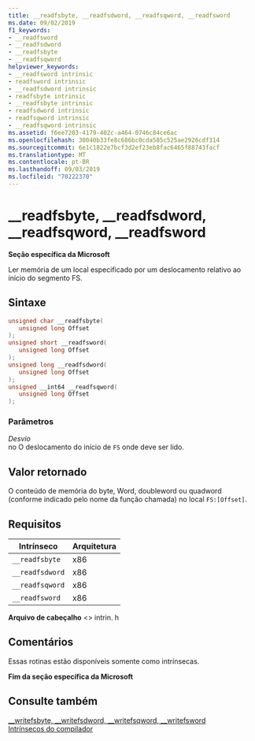 ```yaml
---
title: __readfsbyte, __readfsdword, __readfsqword, __readfsword
ms.date: 09/02/2019
f1_keywords:
- __readfsword
- __readfsdword
- __readfsbyte
- __readfsqword
helpviewer_keywords:
- __readfsword intrinsic
- readfsword intrinsic
- __readfsdword intrinsic
- readfsbyte intrinsic
- __readfsbyte intrinsic
- readfsdword intrinsic
- readfsqword intrinsic
- __readfsqword intrinsic
ms.assetid: f6ee7203-4179-402c-a464-0746c84ce6ac
ms.openlocfilehash: 30040b33fe8c686bc0cda585c525ae2926cdf314
ms.sourcegitcommit: 6e1c1822e7bcf3d2ef23eb8fac6465f88743facf
ms.translationtype: MT
ms.contentlocale: pt-BR
ms.lasthandoff: 09/03/2019
ms.locfileid: "70222370"
---
```

# <a name="__readfsbyte-__readfsdword-__readfsqword-__readfsword"></a>__readfsbyte, __readfsdword, __readfsqword, __readfsword

**Seção específica da Microsoft**

Ler memória de um local especificado por um deslocamento relativo ao início do segmento FS.

## <a name="syntax"></a>Sintaxe

```C
unsigned char __readfsbyte(
   unsigned long Offset
);
unsigned short __readfsword(
   unsigned long Offset
);
unsigned long __readfsdword(
   unsigned long Offset
);
unsigned __int64 __readfsqword(
   unsigned long Offset
);
```

### <a name="parameters"></a>Parâmetros

*Desvio*\
no O deslocamento do início de `FS` onde deve ser lido.

## <a name="return-value"></a>Valor retornado

O conteúdo de memória do byte, Word, doubleword ou quadword (conforme indicado pelo nome da função chamada) no local `FS:[Offset]`.

## <a name="requirements"></a>Requisitos

|Intrínseco|Arquitetura|
|---------------|------------------|
|`__readfsbyte`|x86|
|`__readfsdword`|x86|
|`__readfsqword`|x86|
|`__readfsword`|x86|

**Arquivo de cabeçalho** \<> intrin. h

## <a name="remarks"></a>Comentários

Essas rotinas estão disponíveis somente como intrínsecas.

**Fim da seção específica da Microsoft**

## <a name="see-also"></a>Consulte também

[__writefsbyte, \__writefsdword, \__writefsqword, \__writefsword](../intrinsics/writefsbyte-writefsdword-writefsqword-writefsword.md)\
[Intrínsecos do compilador](../intrinsics/compiler-intrinsics.md)
